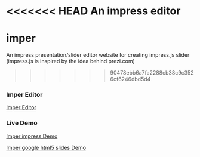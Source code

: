 <<<<<<< HEAD
An impress editor
=======
imper
=====

An impress presentation/slider editor website for creating impress.js slider 
(impress.js is inspired by the idea behind prezi.com)
>>>>>>> 90478ebb6a7fa2288cb38c9c3526cf6246dbd5d4

### Imper Editor

[Imper Editor](http://switer.github.io/imper/)

### Live Demo

[Imper impress Demo](http://switer.github.io/examples/imper.html#/step-1) 

[Imper google html5 slides Demo](http://switer.github.io/examples/html5slides.html)
